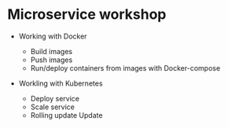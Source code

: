 # Microservice workshop

* Working with Docker
  * Build images
  * Push images
  * Run/deploy containers from images with Docker-compose
  
* Workling with Kubernetes
  * Deploy service
  * Scale service
  * Rolling update
  Update

